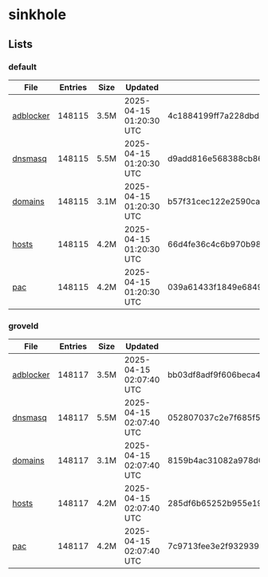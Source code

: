 # sinkhole

## Lists

### default

|File|Entries|Size|Updated|Hash|
|-|-|-|-|-|
|[adblocker](https://raw.githubusercontent.com/groveld/sinkhole/lists/default/adblocker.txt)|148115|3.5M|2025-04-15 01:20:30 UTC|4c1884199ff7a228dbd7f4d674cac04fafcc37afe4294b49f810eb4706daf273|
|[dnsmasq](https://raw.githubusercontent.com/groveld/sinkhole/lists/default/dnsmasq.txt)|148115|5.5M|2025-04-15 01:20:30 UTC|d9add816e568388cb86cf54676af43d9fdeb0bff047e936c5860d336446ee76d|
|[domains](https://raw.githubusercontent.com/groveld/sinkhole/lists/default/domains.txt)|148115|3.1M|2025-04-15 01:20:30 UTC|b57f31cec122e2590ca92f6b6ed1d10dff8f76b6da2e276b2697d3271853a116|
|[hosts](https://raw.githubusercontent.com/groveld/sinkhole/lists/default/hosts.txt)|148115|4.2M|2025-04-15 01:20:30 UTC|66d4fe36c4c6b970b98975c2463743ef747c65b7edac773e78f74064b74e3760|
|[pac](https://raw.githubusercontent.com/groveld/sinkhole/lists/default/pac.txt)|148115|4.2M|2025-04-15 01:20:30 UTC|039a61433f1849e684919a3c50fa2e31e062ea454df4d993ac2fdf26ec06bcc5|

### groveld

|File|Entries|Size|Updated|Hash|
|-|-|-|-|-|
|[adblocker](https://raw.githubusercontent.com/groveld/sinkhole/lists/groveld/adblocker.txt)|148117|3.5M|2025-04-15 02:07:40 UTC|bb03df8adf9f606beca41bc2d839ae2d295addacc8f81d9bc1a240f25b8514d7|
|[dnsmasq](https://raw.githubusercontent.com/groveld/sinkhole/lists/groveld/dnsmasq.txt)|148117|5.5M|2025-04-15 02:07:40 UTC|052807037c2e7f685f5981bae14f261ee4eecb138b7ff59227bae5f8beb0d794|
|[domains](https://raw.githubusercontent.com/groveld/sinkhole/lists/groveld/domains.txt)|148117|3.1M|2025-04-15 02:07:40 UTC|8159b4ac31082a978d00d74cf7faf340bd316d584ea65b24d8ba0f9aeee0b4c4|
|[hosts](https://raw.githubusercontent.com/groveld/sinkhole/lists/groveld/hosts.txt)|148117|4.2M|2025-04-15 02:07:40 UTC|285df6b65252b955e19075dff1899eed74e67dd48791fab2057083b05a509bcd|
|[pac](https://raw.githubusercontent.com/groveld/sinkhole/lists/groveld/pac.txt)|148117|4.2M|2025-04-15 02:07:40 UTC|7c9713fee3e2f932939ab2c10bbb719d538d7d0c3734d47179dd4b3aa6543f37|

